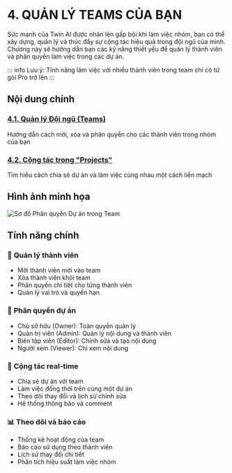 # 4. QUẢN LÝ TEAMS CỦA BẠN

Sức mạnh của Twin AI được nhân lên gấp bội khi làm việc nhóm, bạn có thể xây dựng, quản lý và thúc đẩy sự cộng tác hiệu quả trong đội ngũ của mình. Chương này sẽ hướng dẫn bạn các kỹ năng thiết yếu để quản lý thành viên và phân quyền làm việc trong các dự án.

::: info
Lưu ý: Tính năng làm việc với nhiều thành viên trong team chỉ có từ gói Pro trở lên
:::

## Nội dung chính

<div class="grid grid-cols-1 md:grid-cols-2 gap-6 my-8">

<div class="border rounded-lg p-6 hover:shadow-lg transition-shadow">

### [4.1. Quản lý Đội ngũ (Teams)](./quan-ly-doi-ngu-teams)

Hướng dẫn cách mời, xóa và phân quyền cho các thành viên trong nhóm của bạn

</div>

<div class="border rounded-lg p-6 hover:shadow-lg transition-shadow">

### [4.2. Cộng tác trong "Projects"](./cong-tac-trong-projects)

Tìm hiểu cách chia sẻ dự án và làm việc cùng nhau một cách liền mạch

</div>

</div>

## Hình ảnh minh họa

![Sơ đồ Phân quyền Dự án trong Team](/images/team-permissions-diagram.png)

## Tính năng chính

### 👥 **Quản lý thành viên**
- Mời thành viên mới vào team
- Xóa thành viên khỏi team
- Phân quyền chi tiết cho từng thành viên
- Quản lý vai trò và quyền hạn

### 🎯 **Phân quyền dự án**
- Chủ sở hữu (Owner): Toàn quyền quản lý
- Quản trị viên (Admin): Quản lý nội dung và thành viên
- Biên tập viên (Editor): Chỉnh sửa và tạo nội dung
- Người xem (Viewer): Chỉ xem nội dung

### 🔄 **Cộng tác real-time**
- Chia sẻ dự án với team
- Làm việc đồng thời trên cùng một dự án
- Theo dõi thay đổi và lịch sử chỉnh sửa
- Hệ thống thông báo và comment

### 📊 **Theo dõi và báo cáo**
- Thống kê hoạt động của team
- Báo cáo sử dụng theo thành viên
- Lịch sử thay đổi chi tiết
- Phân tích hiệu suất làm việc nhóm

